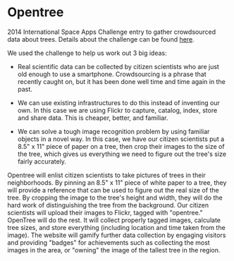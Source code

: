 Opentree
========

2014 International Space Apps Challenge entry to gather crowdsourced data about trees. Details about the challenge can be found [here](https://2014.spaceappschallenge.org/project/open-tree/).

We used the challenge to help us work out 3 big ideas:

- Real scientific data can be collected by citizen scientists who are just old enough to use a smartphone. Crowdsourcing is a phrase that recently caught on, but it has been done well time and time again in the past.

- We can use existing infrastructures to do this instead of inventing our own. In this case we are using Flickr to capture, catalog, index, store and share data. This is cheaper, better, and familiar.

- We can solve a tough image recognition problem by using familiar objects in a novel way. In this case, we have our citizen scientists put a 8.5" x 11" piece of paper on a tree, then crop their images to the size of the tree, which gives us everything we need to figure out the tree's size fairly accurately.

Opentree will enlist citizen scientists to take pictures of trees in their neighborhoods. By pinning an 8.5" x 11" piece of white paper to a tree, they will provide a reference that can be used to figure out the real size of the tree.  By cropping the image to the tree's height and width, they will do the hard work of distinguishing the tree from the background.  Our citizen scientists will upload their images to Flickr, tagged with "opentree." OpenTree will do the rest.  It will collect properly tagged images, calculate tree sizes, and store everything (including location and time taken from the image).  The website will gamify further data collection by engaging visitors and providing "badges" for achievements such as collecting the most images in the area, or "owning" the image of the tallest tree in the region.
